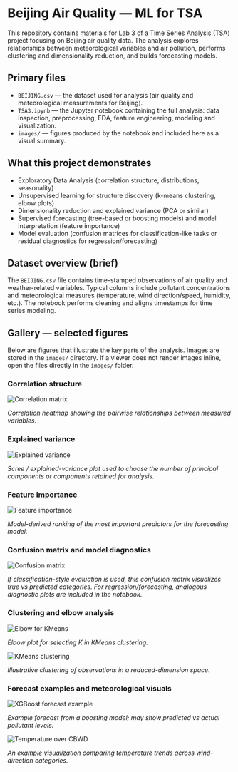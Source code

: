 # Beijing Air Quality — ML for TSA 

This repository contains materials for Lab 3 of a Time Series Analysis (TSA) project focusing on Beijing air quality data. The analysis explores relationships between meteorological variables and air pollution, performs clustering and dimensionality reduction, and builds forecasting models.

Primary files
---------------

- `BEIJING.csv` — the dataset used for analysis (air quality and meteorological measurements for Beijing).
- `TSA3.ipynb` — the Jupyter notebook containing the full analysis: data inspection, preprocessing, EDA, feature engineering, modeling and visualization.
- `images/` — figures produced by the notebook and included here as a visual summary.

What this project demonstrates
------------------------------

- Exploratory Data Analysis (correlation structure, distributions, seasonality)
- Unsupervised learning for structure discovery (k-means clustering, elbow plots)
- Dimensionality reduction and explained variance (PCA or similar)
- Supervised forecasting (tree-based or boosting models) and model interpretation (feature importance)
- Model evaluation (confusion matrices for classification-like tasks or residual diagnostics for regression/forecasting)

Dataset overview (brief)
------------------------

The `BEIJING.csv` file contains time-stamped observations of air quality and weather-related variables. Typical columns include pollutant concentrations and meteorological measures (temperature, wind direction/speed, humidity, etc.). The notebook performs cleaning and aligns timestamps for time series modeling.

Gallery — selected figures
--------------------------

Below are figures that illustrate the key parts of the analysis. Images are stored in the `images/` directory. If a viewer does not render images inline, open the files directly in the `images/` folder.

### Correlation structure
![Correlation matrix](images/cor_matrix.png)

*Correlation heatmap showing the pairwise relationships between measured variables.*

### Explained variance
![Explained variance](images/explained%20variance.png)

*Scree / explained-variance plot used to choose the number of principal components or components retained for analysis.*

### Feature importance
![Feature importance](images/feature%20importance.png)

*Model-derived ranking of the most important predictors for the forecasting model.*

### Confusion matrix and model diagnostics
![Confusion matrix](images/confusion%20matrix.png)

*If classification-style evaluation is used, this confusion matrix visualizes true vs predicted categories. For regression/forecasting, analogous diagnostic plots are included in the notebook.*

### Clustering and elbow analysis
![Elbow for KMeans](images/elbow%20for%20kmeans.png)

*Elbow plot for selecting K in KMeans clustering.*

![KMeans clustering](images/kmeans%20clustering.png)

*Illustrative clustering of observations in a reduced-dimension space.*

### Forecast examples and meteorological visuals
![XGBoost forecast example](images/xboost%20forecast.png)

*Example forecast from a boosting model; may show predicted vs actual pollutant levels.*

![Temperature over CBWD](images/temperature%20over%20cbwd.png)

*An example visualization comparing temperature trends across wind-direction categories.*
